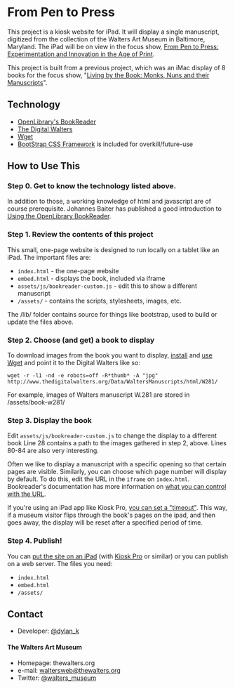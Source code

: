 From Pen to Press
======
This project is a kiosk website for iPad. It will display a single manuscript, digitized from the collection of the Walters Art Museum in Baltimore, Maryland.
The iPad will be on view in the focus show, [From Pen to Press: Experimentation and Innovation in the Age of Print](http://thewalters.org/events/eventdetails.aspx?e=3614). 

This project is built from a previous project, which was an iMac display of 8 books for the focus show, "[Living by the Book: Monks, Nuns and their Manuscripts](http://thewalters.org/exhibitions/bythebook/)". 


## Technology

- [OpenLibrary's BookReader](https://github.com/openlibrary/bookreader)
- [The Digital Walters](http://www.thedigitalwalters.org/)
- [Wget](https://www.gnu.org/software/wget/)
- [BootStrap CSS Framework](http://getbootstrap.com/) is included for overkill/future-use


## How to Use This

### Step 0. Get to know the technology listed above.

In addition to those, a working knowledge of html and javascript are of course prerequisite. Johannes Baiter has published a good introduction to [Using the OpenLibrary BookReader](http://jbaiter.de/ol-bookreader-basics.html).

### Step 1. Review the contents of this project

This small, one-page website is designed to run locally on a tablet like an iPad. The important files are:

- `index.html` - the one-page website
- `embed.html` - displays the book, included via iframe
- `assets/js/bookreader-custom.js` - edit this to show a different manuscript
- `/assets/` - contains the scripts, stylesheets, images, etc.

The /lib/ folder contains source for things like bootstrap, used to build or update the files above.

### Step 2. Choose (and get) a book to display

To download images from the book you want to display, [install](http://www.hacksparrow.com/how-to-install-wget-on-your-mac.html) and [use](https://www.gnu.org/software/wget/manual/wget.html) [Wget](https://www.gnu.org/software/wget/) and point it to the Digital Walters like so:

`wget -r -l1 -nd -e robots=off -R*thumb* -A "jpg" http://www.thedigitalwalters.org/Data/WaltersManuscripts/html/W281/`

For example, images of Walters manuscript W.281 are stored in /assets/book-w281/

### Step 3. Display the book

Edit `assets/js/bookreader-custom.js` to change the display to a different book
Line 28 contains a path to the images gathered in step 2, above.
Lines 80-84 are also very interesting.

Often we like to display a manuscript with a specific opening so that certain 
pages are visible. Similarly, you can choose which page number will display by 
default. To do this, edit the URL in the `iframe` on `index.html`. Bookreader's documentation has more information on [what you can control with the URL](https://openlibrary.org/dev/docs/bookurls).

If you're using an iPad app like Kiosk Pro, 
[you can set a "timeout"](http://support.kioskproapp.com/knowledgebase/articles/302258-timer-settings-idle-time-limit). This way,
if a museum visitor flips through the book's pages on the ipad, and then goes 
away, the display will be reset after a specified period of time.


### Step 4. Publish!

You can [put the site on an iPad](http://support.kioskproapp.com/knowledgebase/articles/302181-general-settings-local-mode) (with [Kiosk Pro](http://www.kioskproapp.com/) or similar) or you can publish on a 
web server. The files you need:
- `index.html`
- `embed.html`
- `/assets/`

## Contact

- Developer: [@dylan_k](https://twitter.com/dylan_k "dylan_k on twitter") 

#### The Walters Art Museum

- Homepage: thewalters.org
- e-mail:  waltersweb@thewalters.org
- Twitter: [@walters_museum](https://twitter.com/walters_museum "walters_museum on twitter")
